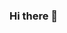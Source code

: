 ### Hi there 👋

<!--
**tyadvychuk/tyadvychuk** is a ✨ _special_ ✨ repository because its `README.md` (this file) appears on your GitHub profile.

Here are some ideas to get you started:

I am currently working on an Novelsity
- 🌱 I am currently studying Automation Testing
- 👯 Looking for collaboration on QA Engineering Software
- 🤔 Looking for help finding a job
- 💬 Ask me about my resume
- 📫 How to contact me: tyadvychuk@gmail.com
- 😄 Pronouns: She
- ⚡ Fun fact: I speak English and Ukrainian))
